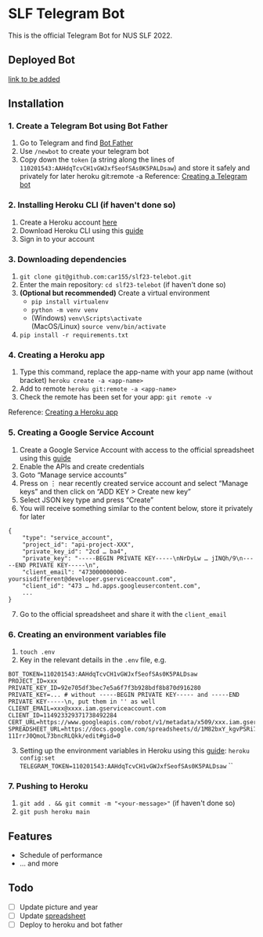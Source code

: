 # SLF Telegram Bot

This is the official Telegram Bot for NUS SLF 2022.

## Deployed Bot

[link to be added]()

## Installation

### 1. Create a Telegram Bot using Bot Father

1. Go to Telegram and find [Bot Father](https://t.me/botfather)
2. Use `/newbot` to create your telegram bot
3. Copy down the `token` (a string along the lines of `110201543:AAHdqTcvCH1vGWJxfSeofSAs0K5PALDsaw`) and store it safely and privately for later
heroku git:remote -a <app-name>
Reference: [Creating a Telegram bot](https://core.telegram.org/bots#6-botfather)

### 2. Installing Heroku CLI (if haven't done so)

1. Create a Heroku account [here](https://signup.heroku.com/)
2. Download Heroku CLI using this [guide](https://devcenter.heroku.com/articles/heroku-cli#install-the-heroku-cli)
3. Sign in to your account

### 3. Downloading dependencies

1. `git clone git@github.com:car155/slf23-telebot.git`
2. Enter the main repository: `cd slf23-telebot` (if haven't done so)
3. **(Optional but recommended)** Create a virtual environment
    - `pip install virtualenv`
    - `python -m venv venv`
    - (Windows) `venv\Scripts\activate`  
    (MacOS/Linux) `source venv/bin/activate`
4. `pip install -r requirements.txt`

### 4. Creating a Heroku app

1. Type this command, replace the app-name with your app name (without bracket) `heroku create -a <app-name>`
2. Add to remote `heroku git:remote -a <app-name>`
3. Check the remote has been set for your app: `git remote -v`

Reference: [Creating a Heroku app](https://devcenter.heroku.com/articles/creating-apps)

### 5. Creating a Google Service Account

1. Create a Google Service Account with access to the official spreadsheet using this [guide](https://docs.gspread.org/en/latest/oauth2.html#service-account)
2. Enable the APIs and create credentials
3. Goto “Manage service accounts”
4. Press on ⋮ near recently created service account and select “Manage keys” and then click on “ADD KEY > Create new key”
5. Select JSON key type and press “Create”
6. You will receive something similar to the content below, store it privately for later
```
{
    "type": "service_account",
    "project_id": "api-project-XXX",
    "private_key_id": "2cd … ba4",
    "private_key": "-----BEGIN PRIVATE KEY-----\nNrDyLw … jINQh/9\n-----END PRIVATE KEY-----\n",
    "client_email": "473000000000-yoursisdifferent@developer.gserviceaccount.com",
    "client_id": "473 … hd.apps.googleusercontent.com",
    ...
}
```
7. Go to the official spreadsheet and share it with the `client_email`

### 6. Creating an environment variables file

1. `touch .env`
2. Key in the relevant details in the `.env` file, e.g.
```
BOT_TOKEN=110201543:AAHdqTcvCH1vGWJxfSeofSAs0K5PALDsaw
PROJECT_ID=xxx
PRIVATE_KEY_ID=92e705df3bec7e5a6f7f3b928bdf8b870d916280
PRIVATE_KEY=... # without -----BEGIN PRIVATE KEY----- and -----END PRIVATE KEY-----\n, put them in '' as well
CLIENT_EMAIL=xxx@xxxx.iam.gserviceaccount.com
CLIENT_ID=114923329371738492284
CERT_URL=https://www.googleapis.com/robot/v1/metadata/x509/xxx.iam.gserviceaccount.com
SPREADSHEET_URL=https://docs.google.com/spreadsheets/d/1M82bxY_kgvPSRi7290nv82m-11IrrJ0QmoL73bncRLQkk/edit#gid=0
```
3. Setting up the environment variables in Heroku using this [guide](https://devcenter.heroku.com/articles/config-vars):
   `heroku config:set TELEGRAM_TOKEN=110201543:AAHdqTcvCH1vGWJxfSeofSAs0K5PALDsaw`
   ``
### 7. Pushing to Heroku

1. `git add . && git commit -m "<your-message>"` (if haven't done so)
2. `git push heroku main`

## Features

* Schedule of performance
* ... and more

## Todo

- [ ] Update picture and year
- [ ] Update [spreadsheet](https://docs.google.com/spreadsheets/d/1M5wxKY_kgvPSRix4uRBvpE-11IrrJ0QmoLzVysRLQkk/edit#gid=0)
- [ ] Deploy to heroku and bot father